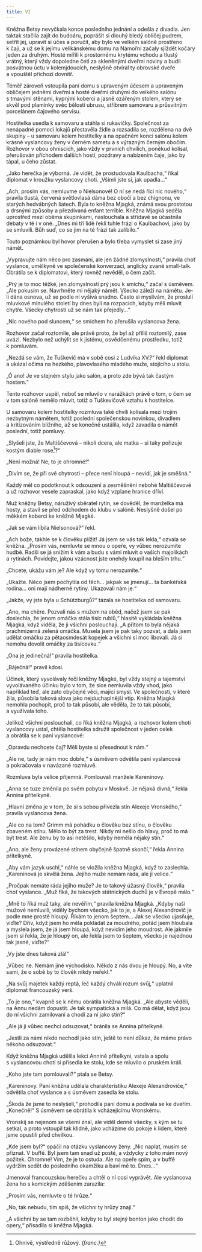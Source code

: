 ```yaml
---
title: VI
---
```


Kněžna Betsy nevyčkala konce posledního jednání a odešla z divadla. Jen taktak stačila zajít do budoáru, poprášit si dlouhý bledý obličej pudrem, setřít jej, upravit si účes a poručit, aby bylo ve velkém salóně prostřeno k čaji, a už se k jejímu velikánskému domu na Námořní začaly sjíždět kočáry jeden za druhým. Hosté mířili k prostornému krytému vchodu a tlustý vrátný, který vždy dopoledne četl za skleněnými dveřmi noviny a budil posvátnou úctu v kolemjdoucích, neslyšně otvíral ty obrovské dveře a vpouštěl příchozí dovnitř.

Téměř zároveň vstoupila paní domu s upraveným účesem a upraveným obličejem jedněmi dveřmi a hosté dveřmi druhými do velkého salónu s tmavými stěnami, kyprými koberci a jasně ozářeným stolem, který se skvěl pod plamínky svěc bělostí ubrusu, stříbrem samovaru a průsvitným porcelánem čajového servisu.

Hostitelka usedla k samovaru a stáhla si rukavičky. Společnost za nenápadné pomoci lokajů přestavěla židle a rozsadila se, rozdělena na dvě skupiny – u samovaru kolem hostitelky a na opačném konci salónu kolem krásné vyslancovy ženy v černém sametu a s výrazným černým obočím. Rozhovor v obou ohniscích, jako vždy v prvních chvílích, poněkud kolísal, přerušován příchodem dalších hostí, pozdravy a nabízením čaje, jako by tápal, u čeho zůstat.

„Jako herečka je výborná. Je vidět, že prostudovala Kaulbacha,“ říkal diplomat v kroužku vyslancovy choti. „Všimli jste si, jak upadla…“

„Ach, prosím vás, nemluvme o Nielsonové! O ní se nedá říci nic nového,“ pravila tlustá, červená světlovlasá dáma bez obočí a bez chignonu, ve starých hedvábných šatech. Byla to kněžna Mjagká, známá svou prostotou a drsnými způsoby a přezdívaná enfant terrible. Kněžna Mjagká seděla uprostřed mezi oběma skupinkami, naslouchala a střídavě se účastnila debaty v té i v oné. „Dnes mi tři lidé řekli tuhle frázi o Kaulbachovi, jako by se smluvili. Bůh suď, co se jim na té frázi tak zalíbilo.“

Touto poznámkou byl hovor přerušen a bylo třeba vymyslet si zase jiný námět.

„Vypravujte nám něco pro zasmání, ale jen žádné zlomyslnosti,“ pravila choť vyslance, umělkyně ve společenské konverzaci, anglicky zvané small-talk. Obrátila se k diplomatovi, který rovněž nevěděl, o čem začít.

„Prý je to moc těžké, jen zlomyslnosti prý jsou k smíchu,“ začal s úsměvem. „Ale pokusím se. Navrhněte mi nějaký námět. Všecko záleží na námětu. Je-li dána osnova, už se podle ní vyšívá snadno. Často si myslívám, že proslulí mluvkové minulého století by dnes byli na rozpacích, kdyby měli mluvit chytře. Všecky chytrosti už se nám tak přejedly…“

„Nic nového pod sluncem,“ se smíchem ho přerušila vyslancova žena.

Rozhovor začal roztomile, ale právě proto, že byl až příliš roztomilý, zase uvázl. Nezbylo než uchýlit se k jistému, osvědčenému prostředku, totiž k pomluvám.

„Nezdá se vám, že Tuškevič má v sobě cosi z Ludvíka XV.?“ řekl diplomat a ukázal očima na hezkého, plavovlasého mladého muže, stojícího u stolu.

„Ó ano! Je ve stejném stylu jako salón, a proto zde bývá tak častým hostem.“

Tento rozhovor uspěl, neboť se mluvilo v narážkách právě o tom, o čem se v tom salóně nemělo mluvit, totiž o Tuškevičově vztahu k hostitelce.

U samovaru kolem hostitelky rozmluva také chvíli kolísala mezi trojím nezbytným námětem, totiž poslední společenskou novinkou, divadlem a kritizováním bližního, až se konečně ustálila, když zavadila o námět poslední, totiž pomluvy.

„Slyšeli jste, že Maltiščevová – nikoli dcera, ale matka – si taky pořizuje kostým diable rose[^22]?“

„Není možná! Ne, to je ohromné!“

„Divím se, že při své chytrosti – přece není hloupá – nevidí, jak je směšná.“

Každý měl co podotknout k odsouzení a zesměšnění nebohé Maltiščevové a už rozhovor vesele zapraskal, jako když vzplane hranice dříví.

Muž kněžny Betsy, náruživý sběratel rytin, se dověděl, že manželka má hosty, a stavil se před odchodem do klubu v salóně. Neslyšně došel po měkkém koberci ke kněžně Mjagké.

„Jak se vám líbila Nielsonová?“ řekl.

„Ach bože, takhle se k člověku plížit! Já jsem se vás tak lekla,“ ozvala se kněžna. „Prosím vás, nemluvte se mnou o opeře, vy vůbec nerozumíte hudbě. Radši se já snížím k vám a budu s vámi mluvit o vašich majolikách a rytinách. Povídejte, jakou vzácnost jste onehdy koupil na bleším trhu.“

„Chcete, ukážu vám je? Ale když vy tomu nerozumíte.“

„Ukažte. Něco jsem pochytila od těch… jakpak se jmenují… ta bankéřská rodina… oni mají nádherné rytiny. Ukazovali nám je.“

„Jakže, vy jste byla u Schützburgů?“ tázala se hostitelka od samovaru.

„Ano, ma chère. Pozvali nás s mužem na oběd, načež jsem se pak doslechla, že jenom omáčka stála tisíc rublů,“ hlasitě vykládala kněžna Mjagká, když viděla, že ji všichni poslouchají. „A přitom to byla nějaká prachmizerná zelená omáčka. Musela jsem je pak taky pozvat, a dala jsem udělat omáčku za pětaosmdesát kopejek a všichni si moc libovali. Já si nemohu dovolit omáčky za tisícovku.“

„Ona je jedinečná!“ pravila hostitelka.

„Báječná!“ pravil kdosi.

Účinek, který vyvolávaly řeči kněžny Mjagké, byl vždy stejný a tajemství vyvolávaného účinku bylo v tom, že sice nemluvila vždy vhod, jako například teď, ale zato obyčejné věci, mající smysl. Ve společnosti, v které žila, působila taková slova jako nejduchaplnější vtip. Kněžna Mjagká nemohla pochopit, proč to tak působí, ale věděla, že to tak působí, a využívala toho.

Jelikož všichni poslouchali, co říká kněžna Mjagká, a rozhovor kolem choti vyslancovy ustal, chtěla hostitelka sdružit společnost v jeden celek a obrátila se k paní vyslancové:

„Opravdu nechcete čaj? Měli byste si přesednout k nám.“

„Ale ne, tady je nám moc dobře,“ s úsměvem odvětila paní vyslancová a pokračovala v navázané rozmluvě.

Rozmluva byla velice příjemná. Pomlouvali manžele Kareninovy.

„Anna se tuze změnila po svém pobytu v Moskvě. Je nějaká divná,“ řekla Annina přítelkyně.

„Hlavní změna je v tom, že si s sebou přivezla stín Alexeje Vronského,“ pravila vyslancova žena.

„Ale co na tom? Grimm má pohádku o člověku bez stínu, o člověku zbaveném stínu. Mělo to být za trest. Nikdy mi nešlo do hlavy, proč to má být trest. Ale ženu by to asi netěšilo, kdyby neměla nějaký stín.“

„Ano, ale ženy provázené stínem obyčejně špatně skončí,“ řekla Annina přítelkyně.

„Aby vám jazyk uschl,“ náhle se vložila kněžna Mjagká, když to zaslechla. „Kareninová je skvělá žena. Jejího muže nemám ráda, ale ji velice.“

„Pročpak nemáte ráda jejího muže? Je to takový úžasný člověk,“ pravila choť vyslance. „Muž říká, že takových státnických duchů je v Evropě málo.“

„Mně to říká muž taky, ale nevěřím,“ pravila kněžna Mjagká. „Kdyby naši mužové nemluvili, viděly bychom všecko, jak to je, a Alexej Alexandrovič je podle mne prostě hloupý. Říkám to jenom šeptem… Jak se všecko ujasňuje, viďte? Dřív, když jsem ho měla pokládat za moudrého, pořád jsem hloubala a myslela jsem, že já jsem hloupá, když nevidím jeho moudrost. Ale jakmile jsem si řekla, že je hloupý on, ale řekla jsem to šeptem, všecko je najednou tak jasné, viďte?“

„Vy jste dnes taková zlá!“

„Vůbec ne. Nemám jiné východisko. Někdo z nás dvou je hloupý. No, a víte sami, že o sobě by to člověk nikdy neřekl.“

„Na svůj majetek každý reptá, leč každý chválí rozum svůj,“ uplatnil diplomat francouzský verš.

„To je ono,“ kvapně se k němu obrátila kněžna Mjagká. „Ale abyste věděli, na Annu nedám dopustit. Je tak sympatická a milá. Co má dělat, když jsou do ní všichni zamilovaní a chodí za ní jako stín?“

„Ale já ji vůbec nechci odsuzovat,“ bránila se Annina přítelkyně.

„Jestli za námi nikdo nechodí jako stín, ještě to není důkaz, že máme právo někoho odsuzovat.“

Když kněžna Mjagká udělila lekci Annině přítelkyni, vstala a spolu s vyslancovou chotí si přisedla ke stolu, kde se mluvilo o pruském králi.

„Koho jste tam pomlouvali?“ ptala se Betsy.

„Kareninovy. Paní kněžna udělala charakteristiku Alexeje Alexandroviče,“ odvětila choť vyslance a s úsměvem zasedla ke stolu.

„Škoda že jsme to neslyšeli,“ prohodila paní domu a podívala se ke dveřím. „Konečně!“ S úsměvem se obrátila k vcházejícímu Vronskému.

Vronskij se nejenom se všemi znal, ale viděl denně všecky, s kým se tu setkal, a proto vstoupil tak klidně, jako vcházíme do pokoje k lidem, které jsme opustili před chvilkou.

„Kde jsem byl?“ opáčil na otázku vyslancovy ženy. „Nic naplat, musím se přiznat. V buffě. Byl jsem tam snad už posté, a vždycky z toho mám nový požitek. Ohromné! Vím, že je to ostuda. Ale na opeře spím, a v buffě vydržím sedět do posledního okamžiku a baví mě to. Dnes…“

Jmenoval francouzskou herečku a chtěl o ní cosi vyprávět. Ale vyslancova žena ho s komickým zděšením zarazila:

„Prosím vás, nemluvte o té hrůze.“

„No, tak nebudu, tím spíš, že všichni ty hrůzy znají.“

„A všichni by se tam rozběhli, kdyby to byl stejný bonton jako chodit do opery,“ přisadila si kněžna Mjagká.

  

[^22]: Ohnivě, výstředně růžový. _(franc.)_
